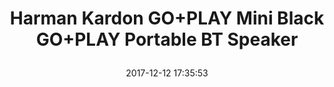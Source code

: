 ---
title: > #shorten me
  Harman Kardon GO+PLAY Mini Black GO+PLAY Portable BT Speaker
name: >
  Harman Kardon GO+PLAY Mini Black GO+PLAY Portable BT Speaker
date: "2017-12-12 17:35:53"
buy_now: "https://www.amazon.com/Harman-Kardon-PLAY-Mini-Black/dp/B01KWNWEEO?psc=1&SubscriptionId=AKIAIA5RBQIWQVTCUEUQ&tag=coldcutdeals-20&linkCode=xm2&camp=2025&creative=165953&creativeASIN=B01KWNWEEO"
description_markdown: >-

  - Stream music wirelessly via Bluetooth to enjoy room-filling sound

  - Built-in rechargeable Li-ion battery supports up to 8 hours of playtime and charges your smartphones and tablets via USB

  - Dual Microphone Conferencing System with Harman noise and echo cancelling technology delivers crystal clear conference calls

  - Wirelessly connect two Harman Kardon Wireless Dual Sound enabled speakers together to elevate your music listening experience

  - Premium fabric finishing and stainless steel handle


tweet_id_str: "940636333160181761"
price: "$479.95"
list_price: "$479.95"
deal_price: "$199.95"
you_save: "$280.00 (58%)"
asin: "B01KWNWEEO"
image: "https://images-na.ssl-images-amazon.com/images/I/51jP7yvlxXL.jpg"
---